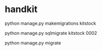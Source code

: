 # handkit
python manage.py makemigrations kitstock

python manage.py sqlmigrate kitstock 0002

python manage.py migrate